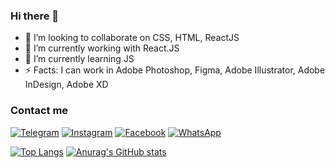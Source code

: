 ### Hi there 👋

- 👯 I’m looking to collaborate on CSS, HTML, ReactJS
- 🔭 I’m currently working with React.JS
- 🌱 I’m currently learning JS
- ⚡ Facts: I can work in Adobe Photoshop, Figma, Adobe Illustrator, Adobe InDesign, Adobe XD


### Contact me 
[![Telegram](https://img.shields.io/badge/-Telegram-000000??style=flat-square&logo=Telegram&logoColor=00FFDE)](https://web.telegram.org/)
[![Instagram](https://img.shields.io/badge/-Instagram-000000??style=flat-square&logo=Instagram&logoColor=00FFDE)](https://www.instagram.com/aiz.abdukulova/?hl=ru)
[![Facebook](https://img.shields.io/badge/-Facebook-000000??style=flat-square&logo=Facebook&logoColor=00FFDE)](https://www.facebook.com/aizada.abdukulova.9/)
[![WhatsApp](https://img.shields.io/badge/-WhatsApp-000000??style=flat-square&logo=WhatsApp&logoColor=00FFDE)](https://web.whatsapp.com/)




[![Top Langs](https://github-readme-stats.vercel.app/api/top-langs/?username=Aizat-Ab&layout=compact&bg_color=172f45&text_color=f1f1eb)](https://github.com/Aizat-Ab/github-readme-stats)
[![Anurag's GitHub stats](https://github-readme-stats.vercel.app/api?username=Aizat-Ab&show_icons=true&bg_color=172f45&text_color=f1f1eb&icon_color=38a0ff&title_colorbddfff)](https://github.com/Aizat-Ab/github-readme-stats)

